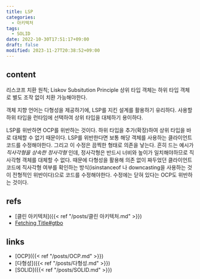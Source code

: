 ```yaml
---
title: LSP
categories:
  - 아키텍처
tags:
  - SOLID
date: 2022-10-30T17:51:17+09:00
draft: false
modified: 2023-11-27T20:38:52+09:00
---
```


## content
리스코프 치환 원칙; Liskov Subsitution Principle
상위 타입 객체는 하위 타입 객체로 별도 조작 없이 치환 가능해야한다.

객체 지향 언어는 다형성을 제공하기에, LSP를 지킨 설계를 활용하기 유리하다. 사용할 하위 타입을 런타임에 선택하여 상위 타입을 대체하기 용이하다. 

LSP를 위반하면 OCP를 위반하는 것이다. 하위 타입을 추가(확장)하여 상위 타입을 바로 대체할 수 없기 때문이다. LSP를 위반한다면 보통 해당 객체를 사용하는 클라이언트 코드를 수정해야한다. 그리고 이 수정은 끔찍한 형태로 의존을 낳는다. 흔히 드는 예시가 *직사각형을 상속한 정사각형* 인데, 정사각형은 반드시 너비와 높이가 일치해야하므로 직사각형 객체를 대체할 수 없다. 때문에 다형성을 활용해 의존 없이 짜두었던 클라이언트 코드에 직사각형 여부를 확인하는 방식(isinstanceof 나 downcasting을 사용하는 것이 전형적인 위반이다)으로 코드를 수정해야한다. 수정에는 닫혀 있다는 OCP도 위반하는 것이다.

## refs
- [클린 아키텍처]({{< ref "/posts/클린 아키텍처.md" >}})
- [Fetching Title#gtbo](https://steady-coding.tistory.com/383)


## links
- [OCP]({{< ref "/posts/OCP.md" >}})
- [다형성]({{< ref "/posts/다형성.md" >}})
- [SOLID]({{< ref "/posts/SOLID.md" >}})
